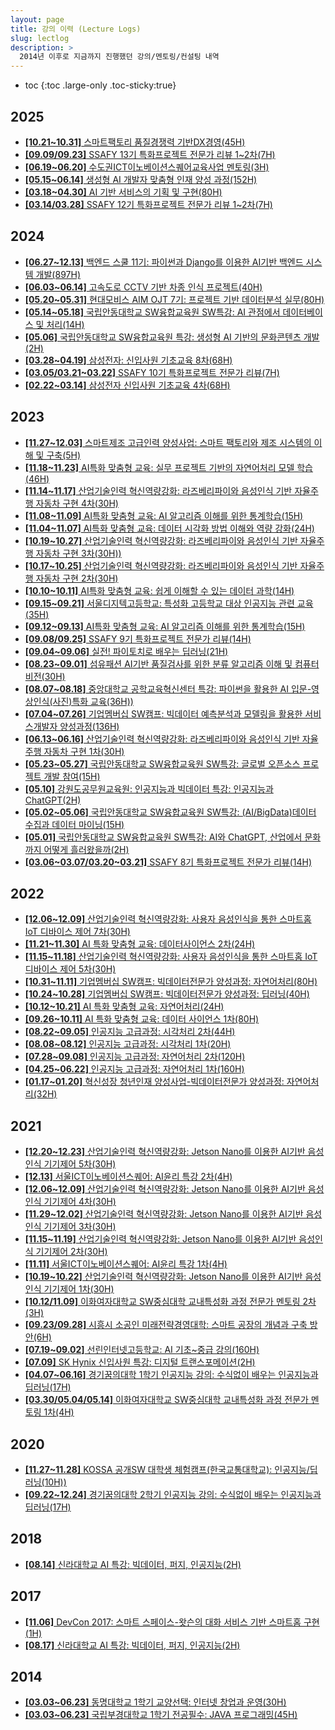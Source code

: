 ```yaml
---
layout: page
title: 강의 이력 (Lecture Logs)
slug: lectlog
description: >
  2014년 이후로 지금까지 진행했던 강의/멘토링/컨설팅 내역
---
```

* toc
{:toc .large-only .toc-sticky:true}

## 2025
- [**[10.21~10.31]** 스마트팩토리 품질경쟁력 기반DX경영(45H)](/lectlog/2025-10-21-)
- [**[09.09/09.23]** SSAFY 13기 특화프로젝트 전문가 리뷰 1~2차(7H)](/lectlog/2025-09-09-SSAFY)
- [**[06.19~06.20]** 수도권ICT이노베이션스퀘어교육사업 멘토링(3H)](/lectlog/2025-06-19-ICT_Mentoring)
- [**[05.15~06.14]** 생성형 AI 개발자 맞춤형 인재 양성 과정(152H)](/lectlog/2025-05-15-IPA_GenAI)
- [**[03.18~04.30]** AI 기반 서비스의 기획 및 구현(80H)](/lectlog/2025-03-15-ICT_Service_Planning)
- [**[03.14/03.28]** SSAFY 12기 특화프로젝트 전문가 리뷰 1~2차(7H)](/lectlog/2025-03-14-SSAFY)

## 2024
- [**[06.27~12.13]** 백엔드 스쿨 11기: 파이썬과 Django를 이용한 AI기반 백엔드 시스템 개발(897H)](/lectlog/2024-06-27-LikeLion_BackEnd)
- [**[06.03~06.14]** 고속도로 CCTV 기반 차종 인식 프로젝트(40H)](/lectlog/2024-06-03-IPA_CCTV)
- [**[05.20~05.31]** 현대모비스 AIM OJT 7기: 프로젝트 기반 데이터분석 실무(80H)](/lectlog/2024-05-20-HDMobis_AIM_OBJ_7th)
- [**[05.14~05.18]** 국립안동대학교 SW융합교육원 SW특강: AI 관점에서 데이터베이스 및 처리(14H)](/lectlog/2024-05-14-Andong_Univ)
- [**[05.06]** 국립안동대학교 SW융합교육원 특강: 생성형 AI 기반의 문화콘텐츠 개발(2H)](/lectlog/2024-05-06-Andong_Univ)
- [**[03.28~04.19]** 삼성전자: 신입사원 기초교육 8차(68H)](/lectlog/2024-03-28-SEC_8th)
- [**[03.05/03.21~03.22]** SSAFY 10기 특화프로젝트 전문가 리뷰(7H)](/lectlog/2024-03-05-SAFFY)
- [**[02.22~03.14]** 삼성전자 신입사원 기초교육 4차(68H)](/lectlog/2024-02-22-SEC_4th)

## 2023
- [**[11.27~12.03]** 스마트제조 고급인력 양성사업: 스마트 팩토리와 제조 시스템의 이해 및 구축(5H)](/lectlog/2023-11-27-MV_SmartFactory)
- [**[11.18~11.23]** AI특화 맞춤형 교육: 실무 프로젝트 기반의 자연어처리 모델 학습(46H)](/lectlog/2023-11-18-GSC_NLP)
- [**[11.14~11.17]** 산업기술인력 혁신역량강화: 라즈베리파이와 음성인식 기반 자율주행 자동차 구현 4차(30H)](/lectlog/2023-11-14-GSC_AIoT)
- [**[11.08~11.09]** AI특화 맞춤형 교육: AI 알고리즘 이해를 위한 통계학습(15H)](/lectlog/2023-11-08-MC_Stat)
- [**[11.04~11.07]** AI특화 맞춤형 교육: 데이터 시각화 방법 이해와 역량 강화(24H)](/lectlog/2023-11-04-MC_Visualization)
- [**[10.19~10.27]** 산업기술인력 혁신역량강화: 라즈베리파이와 음성인식 기반 자율주행 자동차 구현 3차(30H))](/lectlog/2023-10-19-GSC_AIoT)
- [**[10.17~10.25]** 산업기술인력 혁신역량강화: 라즈베리파이와 음성인식 기반 자율주행 자동차 구현 2차(30H)](/lectlog/2023-10-17-GSC_AIoT)
- [**[10.10~10.11]** AI특화 맞춤형 교육: 쉽게 이해할 수 있는 데이터 과학(14H)](/lectlog/2023-10-10-GSC_DS)
- [**[09.15~09.21]** 서울디지텍고등학교: 특성화 고등학교 대상 인공지능 관련 교육(35H)](/lectlog/2023-09-15-KMAC)
- [**[09.12~09.13]** AI특화 맞춤형 교육: AI 알고리즘 이해를 위한 통계학습(15H)](/lectlog/2023-09-12-MC_Stat)
- [**[09.08/09.25]** SSAFY 9기 특화프로젝트 전문가 리뷰(14H)](/lectlog/2023-09-08-SSAFY)
- [**[09.04~09.06]** 실전! 파이토치로 배우는 딥러닝(21H)](/lectlog/2023-09-04-MC_Torch)
- [**[08.23~09.01]** 섬유패션 AI기반 품질검사를 위한 분류 알고리즘 이해 및 컴퓨터 비전(30H)](/lectlog/2023-08-23-KSA)
- [**[08.07~08.18]** 중앙대학교 공학교육혁신센터 특강: 파이썬을 활용한 AI 입문-영상인식(사진)특화 교육(36H))](/lectlog/2023-08-07-CAU)
- [**[07.04~07.26]** 기업멤버십 SW캠프: 빅데이터 예측분석과 모델링을 활용한 서비스개발자 양성과정(136H)](/lectlog/2023-07-04-IITP_SWCamp_DL)
- [**[06.13~06.16]** 산업기술인력 혁신역량강화: 라즈베리파이와 음성인식 기반 자율주행 자동차 구현 1차(30H)](/lectlog/2023-06-13-GSC_AIoT)
- [**[05.23~05.27]** 국립안동대학교 SW융합교육원 SW특강: 글로벌 오픈소스 프로젝트 개발 참여(15H)](/lectlog/2023-05-23-Andong_Univ)
- [**[05.10]** 강원도공무원교육원: 인공지능과 빅데이터 특강: 인공지능과 ChatGPT(2H)](/lectlog/2023-05-10-AIIA_ChatGPT)
- [**[05.02~05.06]** 국립안동대학교 SW융합교육원 SW특강: (AI/BigData)데이터 수집과 데이터 마이닝(15H)](/lectlog/2023-05-02-Andong_Univ)
- [**[05.01]** 국립안동대학교 SW융합교육원 SW특강: AI와 ChatGPT, 산업에서 문화까지 어떻게 흘러왔을까(2H)](/lectlog/2023-05-01-Andong_Univ)
- [**[03.06~03.07/03.20~03.21]** SSAFY 8기 특화프로젝트 전문가 리뷰(14H)](/lectlog/2023-03-06-SSAFY)

## 2022
- [**[12.06~12.09]** 산업기술인력 혁신역량강화: 사용자 음성인식을 통한 스마트홈 IoT 디바이스 제어 7차(30H)](/lectlog/2022-12-06-GSC_AIoT)
- [**[11.21~11.30]** AI 특화 맞춤형 교육: 데이터사이언스 2차(24H)](/lectlog/2022-11-21-NIPA_DS)
- [**[11.15~11.18]** 산업기술인력 혁신역량강화: 사용자 음성인식을 통한 스마트홈 IoT 디바이스 제어 5차(30H)](/lectlog/2022-11-15-GSC_AIoT)
- [**[10.31~11.11]** 기업멤버십 SW캠프: 빅데이터전문가 양성과정: 자연어처리(80H)](/lectlog/2022-10-31-IITP_SWCamp_NLP)
- [**[10.24~10.28]** 기업멤버십 SW캠프: 빅데이터전문가 양성과정: 딥러닝(40H)](/lectlog/2022-10-24-IITP_SWCamp_DL)
- [**[10.12~10.21]** AI 특화 맞춤형 교육: 자연어처리(24H)](/lectlog/2022-10-12-NIPA_NLP)
- [**[09.26~10.11]** AI 특화 맞춤형 교육: 데이터 사이언스 1차(80H)](/lectlog/2022-09-26-NIPA_DS)
- [**[08.22~09.05]** 인공지능 고급과정: 시각처리 2차(44H)](/lectlog/2022-08-22-ICT_StyleTransfer)
- [**[08.08~08.12]** 인공지능 고급과정: 시각처리 1차(20H)](/lectlog/2022-08-08-ICT_Visualization)
- [**[07.28~09.08]** 인공지능 고급과정: 자연어처리 2차(120H)](/lectlog/2022-07-28-ICT_NLP)
- [**[04.25~06.22]** 인공지능 고급과정: 자연어처리 1차(160H)](/lectlog/2022-04-25-ICT_NLP)
- [**[01.17~01.20]** 혁신성장 청년인재 양성사업-빅데이터전문가 양성과정: 자연어처리(32H)](/lectlog/2022-01-17-IITP_DS)

## 2021
- [**[12.20~12.23]** 산업기술인력 혁신역량강화: Jetson Nano를 이용한 AI기반 음성인식 기기제어 5차(30H)](/lectlog/2021-12-20-GSC_AIoT_5th)
- [**[12.13]** 서울ICT이노베이션스퀘어: AI윤리 특강 2차(4H)](/lectlog/2021-12-13-ICT_AI_Ethics_2nd)
- [**[12.06~12.09]** 산업기술인력 혁신역량강화: Jetson Nano를 이용한 AI기반 음성인식 기기제어 4차(30H)](/lectlog/2021-12-06-GSC_AIoT_4th)
- [**[11.29~12.02]** 산업기술인력 혁신역량강화: Jetson Nano를 이용한 AI기반 음성인식 기기제어 3차(30H)](/lectlog/2021-11-29-GSC_AIoT_3rd)
- [**[11.15~11.19]** 산업기술인력 혁신역량강화: Jetson Nano를 이용한 AI기반 음성인식 기기제어 2차(30H)](/lectlog/2021-11-15-GSC_AIoT_2nd)
- [**[11.11]** 서울ICT이노베이션스퀘어: AI윤리 특강 1차(4H)](/lectlog/2021-11-11-ICT_AI_Ethics_1st)
- [**[10.19~10.22]** 산업기술인력 혁신역량강화: Jetson Nano를 이용한 AI기반 음성인식 기기제어 1차(30H)](/lectlog/2021-10-19-GSC_AIoT_1st)
- [**[10.12/11.09]** 이화여자대학교 SW중심대학 교내특성화 과정 전문가 멘토링 2차(3H)](/lectlog/2021-10-12-Ehwa_Univ)
- [**[09.23/09.28]** 시흥시 소공인 미래전략경영대학: 스마트 공장의 개념과 구축 방안(6H)](/lectlog/2021-09-23-Sihung_SmartFactory)
- [**[07.19~09.02]** 선린인터넷고등학교: AI 기초~중급 강의(160H)](/lectlog/2021-07-19-ICT_AI)
- [**[07.09]** SK Hynix 신입사원 특강: 디지털 트랜스포메이션(2H)](/lectlog/2021-07-09-SKHynix_DT)
- [**[04.07~06.16]** 경기꿈의대학 1학기 인공지능 강의: 수식없이 배우는 인공지능과 딥러닝(17H)](/lectlog/2021-04-07-Udream_AI)
- [**[03.30/05.04/05.14]** 이화여자대학교 SW중심대학 교내특성화 과정 전문가 멘토링 1차(4H)](/lectlog/2021-03-30-Ehwa_Univ)

## 2020
- [**[11.27~11.28]** KOSSA 공개SW 대학생 체험캠프(한국교통대학교): 인공지능/딥러닝(10H))](/lectlog/2020-11-27-KOSSA_AI)
- [**[09.22~12.24]** 경기꿈의대학 2학기 인공지능 강의: 수식없이 배우는 인공지능과 딥러닝(17H)](/lectlog/2020-09-22-Udream_AI)

## 2018
- [**[08.14]** 신라대학교 AI 특강: 빅데이터, 퍼지, 인공지능(2H)](/lectlog/2018-08-14-Silla_Univ_AI)

## 2017
- [**[11.06]** DevCon 2017: 스마트 스페이스-왓슨의 대화 서비스 기반 스마트홈 구현(1H)](/lectlog/2017-11-06-Devcon2017)
- [**[08.17]** 신라대학교 AI 특강: 빅데이터, 퍼지, 인공지능(2H)](/lectlog/2017-08-17-Silla_Univ_AI)

## 2014
- [**[03.03~06.23]** 동명대학교 1학기 교양선택: 인터넷 창업과 운영(30H)](/lectlog/2014-03-03-TongMyoung_Univ_Startup)
- [**[03.03~06.23]** 국립부경대학교 1학기 전공필수: JAVA 프로그래밍(45H)](/lectlog/2014-03-03-PKNU_Univ_Java)